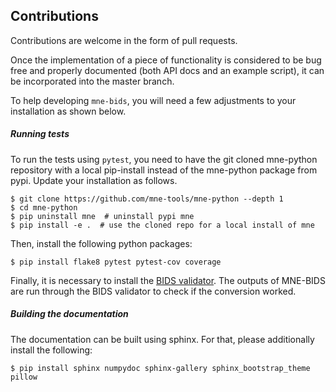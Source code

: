 Contributions
-------------

Contributions are welcome in the form of pull requests.

Once the implementation of a piece of functionality is considered to be bug
free and properly documented (both API docs and an example script),
it can be incorporated into the master branch.

To help developing `mne-bids`, you will need a few adjustments to your
installation as shown below.

##### Running tests

To run the tests using `pytest`, you need to have the git cloned mne-python
repository with a local pip-install instead of the mne-python package from
pypi. Update your installation as follows.

    $ git clone https://github.com/mne-tools/mne-python --depth 1
    $ cd mne-python
    $ pip uninstall mne  # uninstall pypi mne
    $ pip install -e .  # use the cloned repo for a local install of mne

Then, install the following python packages:

    $ pip install flake8 pytest pytest-cov coverage

Finally, it is necessary to install the
[BIDS validator](https://github.com/bids-standard/bids-validator). The outputs
of MNE-BIDS are run through the BIDS validator to check if the conversion
worked.

##### Building the documentation

The documentation can be built using sphinx. For that, please additionally
install the following:

    $ pip install sphinx numpydoc sphinx-gallery sphinx_bootstrap_theme pillow
